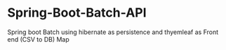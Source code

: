 # Spring-Boot-Batch-API
Spring boot Batch using hibernate as persistence and thyemleaf as Front end  (CSV to DB)  Map
